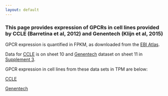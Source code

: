 ```yaml
---
layout: default
---
```


### This page provides expression of GPCRs in cell lines provided by CCLE (Barretina et al, 2012) and Genentech (Klijn et al, 2015)

GPCR expression is quantified in FPKM, as downloaded from the [EBI Atlas](https://www.ebi.ac.uk/gxa/home).

Data for [CCLE](https://www.ebi.ac.uk/gxa/experiments/E-MTAB-2770/Results) is on sheet 10 and [Genentech](https://www.ebi.ac.uk/gxa/experiments/E-MTAB-2706/Results) dataset on sheet 11 in [Supplement 3](https://drive.google.com/open?id=1ROW2FWvDYlP7w5n-qMR8KMapnjkD2Ta9).

GPCR expression in cell lines from these data sets in TPM are below:

[CCLE]()

[Genentech]()
